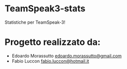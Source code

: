 # TeamSpeak3-stats

Statistiche per TeamSpeak-3!


# Progetto realizzato da:

- Edoardo Morassutto <edoardo.morassutto@gmail.com>
- Fabio Luccon <fabio.luccon@hotmail.it>

